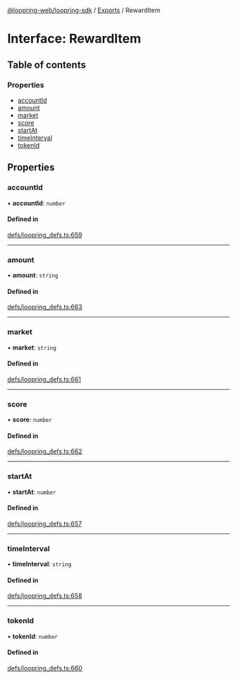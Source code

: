[@loopring-web/loopring-sdk](../README.md) / [Exports](../modules.md) / RewardItem

# Interface: RewardItem

## Table of contents

### Properties

- [accountId](RewardItem.md#accountid)
- [amount](RewardItem.md#amount)
- [market](RewardItem.md#market)
- [score](RewardItem.md#score)
- [startAt](RewardItem.md#startat)
- [timeInterval](RewardItem.md#timeinterval)
- [tokenId](RewardItem.md#tokenid)

## Properties

### accountId

• **accountId**: `number`

#### Defined in

[defs/loopring_defs.ts:659](https://github.com/Loopring/loopring_sdk/blob/81e0b16/src/defs/loopring_defs.ts#L659)

___

### amount

• **amount**: `string`

#### Defined in

[defs/loopring_defs.ts:663](https://github.com/Loopring/loopring_sdk/blob/81e0b16/src/defs/loopring_defs.ts#L663)

___

### market

• **market**: `string`

#### Defined in

[defs/loopring_defs.ts:661](https://github.com/Loopring/loopring_sdk/blob/81e0b16/src/defs/loopring_defs.ts#L661)

___

### score

• **score**: `number`

#### Defined in

[defs/loopring_defs.ts:662](https://github.com/Loopring/loopring_sdk/blob/81e0b16/src/defs/loopring_defs.ts#L662)

___

### startAt

• **startAt**: `number`

#### Defined in

[defs/loopring_defs.ts:657](https://github.com/Loopring/loopring_sdk/blob/81e0b16/src/defs/loopring_defs.ts#L657)

___

### timeInterval

• **timeInterval**: `string`

#### Defined in

[defs/loopring_defs.ts:658](https://github.com/Loopring/loopring_sdk/blob/81e0b16/src/defs/loopring_defs.ts#L658)

___

### tokenId

• **tokenId**: `number`

#### Defined in

[defs/loopring_defs.ts:660](https://github.com/Loopring/loopring_sdk/blob/81e0b16/src/defs/loopring_defs.ts#L660)

